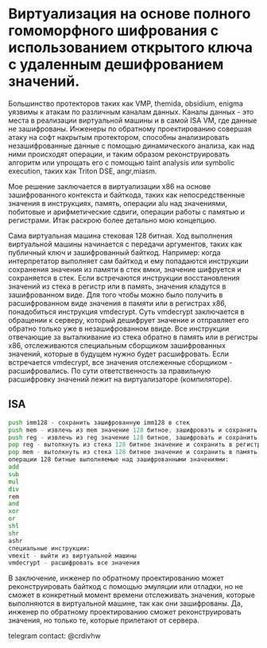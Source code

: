 # Виртуализация на основе полного гомоморфного шифрования с использованием открытого ключа с удаленным дешифрованием значений.

 Большинство протекторов таких как VMP, themida, obsidium, enigma уязвимы к атакам по различным каналам данных. Каналы данных - это места в реализации виртуальной машины и в самой ISA VM, где данные не зашифрованы. Инженеры по обратному проектированию совершая атаку на софт накрытым протектором, способны анализировать незашифрованные данные с помощью динамического анализа, как над ними происходят операции, и таким образом реконструировать алгоритм или упрощать его с помощью taint analysis или symbolic execution, таких как Triton DSE, angr,miasm.

Мое решение заключается в виртуализации x86 на основе зашифрованного контекста и байткода, таких как непосредственные значения в инструкциях, память, операции alu над значениями, побитовые и арифметические сдвиги, операции работы с памятью и регистрами. Итак раскрою более детально мою концепцию.

Сама виртуальная машина стековая 128 битная. Ход выполнения виртуальной машины начинается с передачи аргументов, таких как публичный ключ и  зашифрованный байткод. Например: когда интерпретатор выполняет сам байткод и ему попадаются инструкции сохранения значения из памяти в стек вмки, значение шифруется и сохраняется в стек. Если встречаются инструкции восстановления значений из стека в регистр или в память, значения кладутся в зашифрованном виде. Для того чтобы можно было получить в расшифрованном виде значения в памяти или в регистрах x86, понадобиться инструкция vmdecrypt. Суть vmdecrypt заключается в обращении к серверу, который дешифрует значение и отправляет его обратно только уже в незашифрованном ввиде. Все инструкции отвечающие за выталкивание из стека обратно в память или в регистры x86, отслеживаются специальным сборщиком зашифрованных значений, которые в будущем нужно будет расшифровать. Если встречается vmdecrypt, все значения отслеженные сборщиком - расшифровались. По сути ответственность за правильную расшифровку значений лежит на виртуализаторе (компиляторе). 

## ISA

```asm
push imm128 - сохранить зашифрованную imm128 в стек
push mem - извлечь из mem значение 128 битное, зашифровать и сохранить в стек
push reg - извлечь из reg значение 128 битное, зашифровать и сохранить в стек
pop reg - вытолкнуть из стека 128 битное значение и сохранить в регистр
pop mem - вытолкнуть из стека 128 битное значение и сохранить в память
операции 128 битные выполняемые над зашифрованными значениями:
add
sub
mul
div
rem
and
xor
or
shl
shr
ashr
специальные инструкции:
vmexit - выйти из виртуальной машины
vmdecrypt - расшифровать все значения 
```

В заключение, инженер по обратному проектированию может реконструировать байткод с помощью эмуляции или отладки, но не сможет в конкретный момент времени отслеживать значения, которые выполняются в виртуальной машине, так как они зашифрованы. Да, инженер по обратному проектированию сможет реконструировать значения, но только те, которые прилетают от сервера.

telegram contact: @crdivhw


